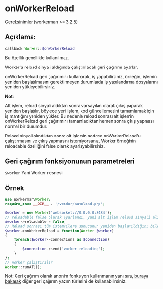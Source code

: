 # onWorkerReload
Gereksinimler (workerman >= 3.2.5)

## Açıklama:
```php
callback Worker::$onWorkerReload
```
Bu özellik genellikle kullanılmaz.

Worker'a reload sinyali aldığında çalıştırılacak geri çağırımı ayarlar.

onWorkerReload geri çağırımını kullanarak, iş yapabilirsiniz, örneğin, işlemin yeniden başlatılmasını gerektirmeyen durumlarda iş yapılandırma dosyalarını yeniden yükleyebilirsiniz.

**Not**:

Alt işlem, reload sinyali aldıktan sonra varsayılan olarak çıkış yaparak yeniden başlatılır, böylece yeni işlem, kod güncellemesini tamamlamak için iş mantığını yeniden yükler. Bu nedenle reload sonrası alt işlemin onWorkerReload geri çağırımını tamamladıktan hemen sonra çıkış yapması normal bir durumdur.

Reload sinyali alındıktan sonra alt işlemin sadece onWorkerReload'u çalıştırmasını ve çıkış yapmasını istemiyorsanız, Worker örneğinin reloadable özelliğini false olarak ayarlayabilirsiniz.

## Geri çağırım fonksiyonunun parametreleri
``` $worker ```
Yani Worker nesnesi

## Örnek
```php
use Workerman\Worker;
require_once __DIR__ . '/vendor/autoload.php';

$worker = new Worker('websocket://0.0.0.0:8484');
// reloadable false olarak ayarlandı, yani alt işlem reload sinyali alırsa yeniden başlatılmaz
$worker->reloadable = false;
// Reload sonrası tüm istemcilere sunucunun yeniden başlatıldığını bildirir
$worker->onWorkerReload = function(Worker $worker)
{
    foreach($worker->connections as $connection)
    {
        $connection->send('worker reloading');
    }
};
// Worker çalıştırılır
Worker::runAll();
```
Not: Geri çağırım olarak anonim fonksiyon kullanmanın yanı sıra, [buraya bakarak](../faq/callback_methods.md) diğer geri çağırım yazım türlerini de kullanabilirsiniz.
